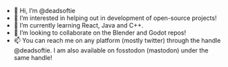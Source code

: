 - 👋 Hi, I’m @deadsoftie
- 👀 I’m interested in helping out in development of open-source projects!
- 🌱 I’m currently learning React, Java and C++.
- 💞️ I’m looking to collaborate on the Blender and Godot repos!
- 📫 You can reach me on any platform (mostly twitter) through the handle @deadsoftie. I am also available on fosstodon (mastodon) under the same handle!

<!---
DeadSoftie/DeadSoftie is a ✨ special ✨ repository because its `README.md` (this file) appears on your GitHub profile.
You can click the Preview link to take a look at your changes.
--->
